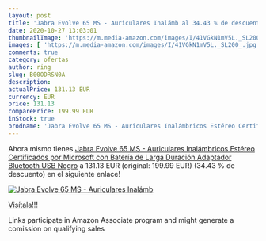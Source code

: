 ```yaml
---
layout: post
title: 'Jabra Evolve 65 MS - Auriculares Inalámb al 34.43 % de descuento'
date: 2020-10-27 13:03:01
thumbnailImage: 'https://m.media-amazon.com/images/I/41VGkN1mV5L._SL200_.jpg'
images: [ 'https://m.media-amazon.com/images/I/41VGkN1mV5L._SL200_.jpg' ]
comments: true
category: ofertas
author: ring
slug: B00ODRSN0A
description:
actualPrice: 131.13 EUR
currency: EUR
price: 131.13
comparePrice: 199.99 EUR
inStock: true
prodname: 'Jabra Evolve 65 MS - Auriculares Inalámbricos Estéreo Certificados por Microsoft con Batería de Larga Duración  Adaptador Bluetooth USB  Negro'
---
```


Ahora mismo tienes [Jabra Evolve 65 MS - Auriculares Inalámbricos Estéreo Certificados por Microsoft con Batería de Larga Duración  Adaptador Bluetooth USB  Negro](https://www.amazon.es/dp/B00ODRSN0A/?tag=tolees-21) a 131.13 EUR (original: 199.99 EUR) (34.43 %  de descuento) en el siguiente enlace!

[![Jabra Evolve 65 MS - Auriculares Inalámb](https://m.media-amazon.com/images/I/41VGkN1mV5L._SL200_.jpg)](https://www.amazon.es/dp/B00ODRSN0A/?tag=tolees-21)

[Visítala!!!](https://www.amazon.es/dp/B00ODRSN0A/?tag=tolees-21)

Links participate in Amazon Associate program and might generate a comission on qualifying sales
